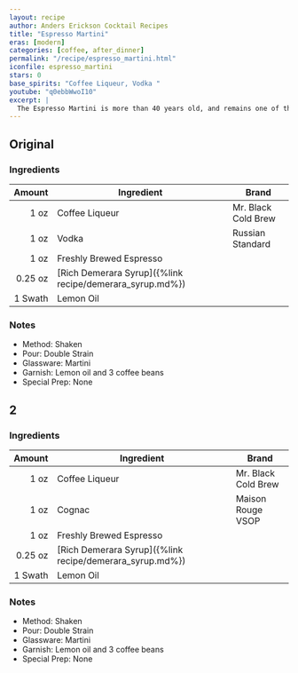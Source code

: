 ```yaml
---
layout: recipe
author: Anders Erickson Cocktail Recipes
title: "Espresso Martini"
eras: [modern]
categories: [coffee, after_dinner]
permalink: "/recipe/espresso_martini.html"
iconfile: espresso_martini
stars: 0
base_spirits: "Coffee Liqueur, Vodka "
youtube: "q0ebbWwoI10"
excerpt: |
  The Espresso Martini is more than 40 years old, and remains one of the most popular cocktails in existence today. Discover why this simple combination of vodka, espresso, and coffee liqueur still works.
---
```


## Original

### Ingredients

|  Amount | Ingredient                                               | Brand               |
| ------: | -------------------------------------------------------- | ------------------- |
|    1 oz | Coffee Liqueur                                           | Mr. Black Cold Brew |
|    1 oz | Vodka                                                    | Russian Standard    |
|    1 oz | Freshly Brewed Espresso                                  |
| 0.25 oz | [Rich Demerara Syrup]({%link recipe/demerara_syrup.md%}) |
| 1 Swath | Lemon Oil                                                |

### Notes

- Method: Shaken
- Pour: Double Strain
- Glassware: Martini
- Garnish: Lemon oil and 3 coffee beans
- Special Prep: None

## 2

### Ingredients

|  Amount | Ingredient                                               | Brand               |
| ------: | -------------------------------------------------------- | ------------------- |
|    1 oz | Coffee Liqueur                                           | Mr. Black Cold Brew |
|    1 oz | Cognac                                                   | Maison Rouge VSOP   |
|    1 oz | Freshly Brewed Espresso                                  |
| 0.25 oz | [Rich Demerara Syrup]({%link recipe/demerara_syrup.md%}) |
| 1 Swath | Lemon Oil                                                |

### Notes

- Method: Shaken
- Pour: Double Strain
- Glassware: Martini
- Garnish: Lemon oil and 3 coffee beans
- Special Prep: None

